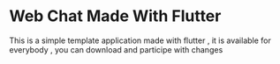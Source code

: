 # Web Chat Made With Flutter 


This is a simple template application made with flutter , it is available for everybody , you can download  and participe with changes 
